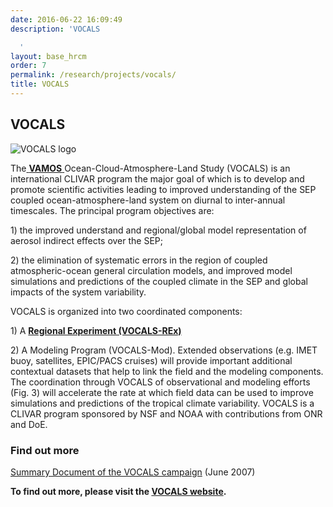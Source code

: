 ```yaml
---
date: 2016-06-22 16:09:49
description: 'VOCALS

  '
layout: base_hrcm
order: 7
permalink: /research/projects/vocals/
title: VOCALS
---
```


<h2>VOCALS</h2>
<p><img alt="VOCALS logo" src="https://hrcm.ceda.ac.uk/hrcm/static/media/uploads/Logos/vocals_230.jpg" title="VOCALS iogo"></p>
<p>The<a href="http://www.eol.ucar.edu/projects/vamos/" target="_blank" title="VOCALS"> </a><strong><a href="http://www.eol.ucar.edu/projects/vamos/" target="_blank" title="VAMOS">VAMOS</a></strong><a href="http://www.eol.ucar.edu/projects/vamos/"> </a>Ocean-Cloud-Atmosphere-Land Study (VOCALS) is an international CLIVAR program the major goal of which is to develop and promote scientific activities leading to improved understanding of the SEP coupled ocean-atmosphere-land system on diurnal to inter-annual timescales. The principal program objectives are:</p>
<p>1) the improved understand and regional/global model representation of aerosol indirect effects over the SEP;</p>
<p>2) the elimination of systematic errors in the region of coupled atmospheric-ocean general circulation models, and improved model simulations and predictions of the coupled climate in the SEP and global impacts of the system variability.</p>
<p></p>
<p>VOCALS is organized into two coordinated components:</p>
<p>1) A <strong><a href="http://www.eol.ucar.edu/projects/vocals/rex.html" target="_blank" title="VOCALS-REx">Regional Experiment (VOCALS-REx)</a></strong></p>
<p>2) A Modeling Program (VOCALS-Mod). Extended observations (e.g. IMET buoy, satellites, EPIC/PACS cruises) will provide important additional contextual datasets that help to link the field and the modeling components. The coordination through VOCALS of observational and modeling efforts (Fig. 3) will accelerate the rate at which field data can be used to improve simulations and predictions of the tropical climate variability. VOCALS is a CLIVAR program sponsored by NSF and NOAA with contributions from ONR and DoE.</p>
<p></p>
<h3>Find out more</h3>
<p><a href="http://www.eol.ucar.edu/projects/vocals/documentation/vocals_overview.pdf" target="_blank" title="VOCALS campaign summary doc 2007">Summary Document of the VOCALS campaign</a> (June 2007)</p>
<p><strong>To find out more, please visit the <a href="http://www.eol.ucar.edu/projects/vocals/" target="_blank" title="VOCALS">VOCALS website</a>.</strong></p>
